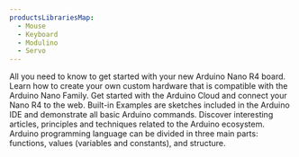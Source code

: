 ```yaml
---
productsLibrariesMap:
  - Mouse
  - Keyboard
  - Modulino
  - Servo
---
```


<EssentialsColumn title="First Steps">
  <EssentialElement title="Quickstart Guide" type="getting-started" link="/tutorials/nano-r4/getting-started-nano-r4">
    All you need to know to get started with your new Arduino Nano R4 board.
  </EssentialElement>

  <EssentialElement title="Hardware Design Guide" type="tutorial" link="/learn/hardware/nano-pcb-guide">
    Learn how to create your own custom hardware that is compatible with the Arduino Nano Family.
  </EssentialElement>

  <EssentialElement title="Arduino Cloud" type="tutorial" link="/arduino-cloud/getting-started-with-the-arduino-iot-cloud">
    Get started with the Arduino Cloud and connect your Nano R4 to the web.
  </EssentialElement>
</EssentialsColumn>

<EssentialsColumn title="Arduino Basics">
  <EssentialElement title="Built-in Examples" type="tutorial" link="/built-in-examples/">
    Built-in Examples are sketches included in the Arduino IDE and demonstrate all basic Arduino commands.
  </EssentialElement>
  <EssentialElement title="Learn" type="resource" link="/learn/">
    Discover interesting articles, principles and techniques related to the Arduino ecosystem.
  </EssentialElement>
  <EssentialElement title="Language References" type="resource" link="https://www.arduino.cc/reference/en/">
    Arduino programming language can be divided in three main parts: functions, values (variables and constants), and structure.
  </EssentialElement>
</EssentialsColumn>
